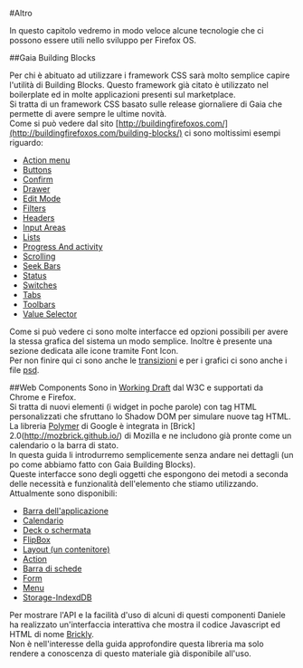 #Altro

In questo capitolo vedremo in modo veloce alcune tecnologie che ci possono essere utili nello sviluppo per Firefox OS.

##Gaia Building Blocks

Per chi è abituato ad utilizzare i framework CSS sarà molto semplice capire l'utilità di Building Blocks. Questo framework già citato è utilizzato nel boilerplate ed in molte applicazioni presenti sul marketplace.  
Si tratta di un framework CSS basato sulle release giornaliere di Gaia che permette di avere sempre le ultime novità.  
Come si può vedere dal sito [http://buildingfirefoxos.com/](http://buildingfirefoxos.com/building-blocks/) ci sono moltissimi esempi riguardo:  

* [Action menu](http://buildingfirefoxos.com/building-blocks/action-menu.html)
* [Buttons](http://buildingfirefoxos.com/building-blocks/buttons.html)
* [Confirm](http://buildingfirefoxos.com/building-blocks/confirm.html)
* [Drawer](http://buildingfirefoxos.com/building-blocks/drawer.html)
* [Edit Mode](http://buildingfirefoxos.com/building-blocks/edit-mode.html)
* [Filters](http://buildingfirefoxos.com/building-blocks/filters.html)
* [Headers](http://buildingfirefoxos.com/building-blocks/headers.html)
* [Input Areas](http://buildingfirefoxos.com/building-blocks/input-areas.html)
* [Lists](http://buildingfirefoxos.com/building-blocks/lists.html)
* [Progress And activity](http://buildingfirefoxos.com/building-blocks/progress-and-activity.html)
* [Scrolling](http://buildingfirefoxos.com/building-blocks/scrolling.html)
* [Seek Bars](http://buildingfirefoxos.com/building-blocks/seek-bars.html)
* [Status](http://buildingfirefoxos.com/building-blocks/status.html)
* [Switches](http://buildingfirefoxos.com/building-blocks/switches.html)
* [Tabs](http://buildingfirefoxos.com/building-blocks/tabs.html)
* [Toolbars](http://buildingfirefoxos.com/building-blocks/toolbars.html)
* [Value Selector](http://buildingfirefoxos.com/building-blocks/value-selector.html)

Come si può vedere ci sono molte interfacce ed opzioni possibili per avere la stessa grafica del sistema un modo semplice. Inoltre è presente una sezione dedicata alle icone tramite Font Icon.  
Per non finire qui ci sono anche le [transizioni](http://buildingfirefoxos.com/transitions/app-invokes-app.html) e per i grafici ci sono anche i file [psd](http://buildingfirefoxos.com/downloads/).  

##Web Components
Sono in [Working Draft](http://www.w3.org/TR/2013/WD-components-intro-20130606/) dal W3C e supportati da Chrome e Firefox.  
Si tratta di nuovi elementi (i widget in poche parole) con tag HTML personalizzati che sfruttano lo Shadow DOM per simulare nuove tag HTML.  
La libreria [Polymer](http://www.polymer-project.org/) di Google è integrata in [Brick] 2.0(http://mozbrick.github.io/) di Mozilla e ne includono già pronte come un calendario o la barra di stato.  
In questa guida li introdurremo semplicemente senza andare nei dettagli (un po come abbiamo fatto con Gaia Building Blocks).  
Queste interfacce sono degli oggetti che espongono dei metodi a seconda delle necessità e funzionalità dell'elemento che stiamo utilizzando.   
Attualmente sono disponibili: 

* [Barra dell'applicazione](http://mozbrick.github.io/docs/brick-appbar.html)
* [Calendario](http://mozbrick.github.io/docs/brick-calendar.html)
* [Deck o schermata](http://mozbrick.github.io/docs/brick-deck.html)
* [FlipBox](http://mozbrick.github.io/docs/brick-flipbox.html)
* [Layout (un contenitore)](http://mozbrick.github.io/docs/brick-layout.html)
* [Action](http://mozbrick.github.io/docs/brick-action.html)
* [Barra di schede](http://mozbrick.github.io/docs/brick-tabbar.html)
* [Form](http://mozbrick.github.io/docs/brick-form.html)
* [Menu](http://mozbrick.github.io/docs/brick-menu.html)
* [Storage-IndexdDB](http://mozbrick.github.io/docs/brick-storage-indexeddb.html)

Per mostrare l'API e la facilità d'uso di alcuni di questi componenti Daniele ha realizzato un'interfaccia interattiva che mostra il codice Javascript ed HTML di nome [Brickly](http://mte90.github.io/Brickly).  
Non è nell'interesse della guida approfondire questa libreria ma solo rendere a conoscenza di questo materiale già disponibile all'uso.
